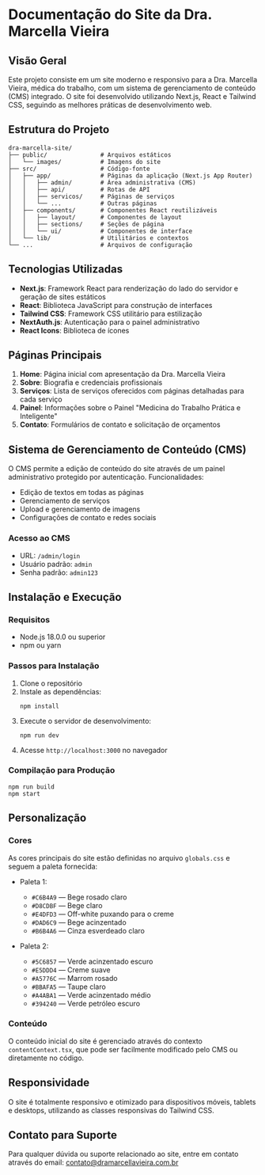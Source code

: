 # Documentação do Site da Dra. Marcella Vieira

## Visão Geral

Este projeto consiste em um site moderno e responsivo para a Dra. Marcella Vieira, médica do trabalho, com um sistema de gerenciamento de conteúdo (CMS) integrado. O site foi desenvolvido utilizando Next.js, React e Tailwind CSS, seguindo as melhores práticas de desenvolvimento web.

## Estrutura do Projeto

```
dra-marcella-site/
├── public/               # Arquivos estáticos
│   └── images/           # Imagens do site
├── src/                  # Código-fonte
│   ├── app/              # Páginas da aplicação (Next.js App Router)
│   │   ├── admin/        # Área administrativa (CMS)
│   │   ├── api/          # Rotas de API
│   │   ├── servicos/     # Páginas de serviços
│   │   └── ...           # Outras páginas
│   ├── components/       # Componentes React reutilizáveis
│   │   ├── layout/       # Componentes de layout
│   │   ├── sections/     # Seções de página
│   │   └── ui/           # Componentes de interface
│   └── lib/              # Utilitários e contextos
└── ...                   # Arquivos de configuração
```

## Tecnologias Utilizadas

- **Next.js**: Framework React para renderização do lado do servidor e geração de sites estáticos
- **React**: Biblioteca JavaScript para construção de interfaces
- **Tailwind CSS**: Framework CSS utilitário para estilização
- **NextAuth.js**: Autenticação para o painel administrativo
- **React Icons**: Biblioteca de ícones

## Páginas Principais

1. **Home**: Página inicial com apresentação da Dra. Marcella Vieira
2. **Sobre**: Biografia e credenciais profissionais
3. **Serviços**: Lista de serviços oferecidos com páginas detalhadas para cada serviço
4. **Painel**: Informações sobre o Painel "Medicina do Trabalho Prática e Inteligente"
5. **Contato**: Formulários de contato e solicitação de orçamentos

## Sistema de Gerenciamento de Conteúdo (CMS)

O CMS permite a edição de conteúdo do site através de um painel administrativo protegido por autenticação. Funcionalidades:

- Edição de textos em todas as páginas
- Gerenciamento de serviços
- Upload e gerenciamento de imagens
- Configurações de contato e redes sociais

### Acesso ao CMS

- URL: `/admin/login`
- Usuário padrão: `admin`
- Senha padrão: `admin123`

## Instalação e Execução

### Requisitos

- Node.js 18.0.0 ou superior
- npm ou yarn

### Passos para Instalação

1. Clone o repositório
2. Instale as dependências:
   ```
   npm install
   ```
3. Execute o servidor de desenvolvimento:
   ```
   npm run dev
   ```
4. Acesse `http://localhost:3000` no navegador

### Compilação para Produção

```
npm run build
npm start
```

## Personalização

### Cores

As cores principais do site estão definidas no arquivo `globals.css` e seguem a paleta fornecida:

- Paleta 1:
  - `#C6B4A9` — Bege rosado claro
  - `#D8CDBF` — Bege claro
  - `#E4DFD3` — Off-white puxando para o creme
  - `#DAD6C9` — Bege acinzentado
  - `#B6B4A6` — Cinza esverdeado claro

- Paleta 2:
  - `#5C6857` — Verde acinzentado escuro
  - `#E5DDD4` — Creme suave
  - `#A5776C` — Marrom rosado
  - `#BBAFA5` — Taupe claro
  - `#A4ABA1` — Verde acinzentado médio
  - `#394240` — Verde petróleo escuro

### Conteúdo

O conteúdo inicial do site é gerenciado através do contexto `contentContext.tsx`, que pode ser facilmente modificado pelo CMS ou diretamente no código.

## Responsividade

O site é totalmente responsivo e otimizado para dispositivos móveis, tablets e desktops, utilizando as classes responsivas do Tailwind CSS.

## Contato para Suporte

Para qualquer dúvida ou suporte relacionado ao site, entre em contato através do email: contato@dramarcellavieira.com.br
